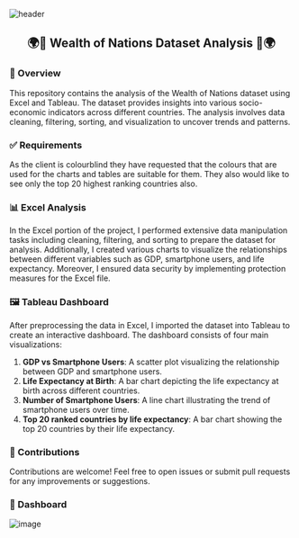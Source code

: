 <link rel="stylesheet" href="style.css"> </link>

![header](https://capsule-render.vercel.app/api?type=slice&height=200&&color=0:00FF17,100:0080FF&text=Wealth%20of%20Nations&fontSize=50&fontAlignY=33&fontAlign=72&rotate=13&stroke=000000&strokeWidth=2&fontColor=fff)

## <div align="center">🌍🌟 Wealth of Nations Dataset Analysis 🌟🌍</div>

### 🚀 Overview
This repository contains the analysis of the Wealth of Nations dataset using Excel and Tableau. The dataset provides insights into various socio-economic indicators across different countries. The analysis involves data cleaning, filtering, sorting, and visualization to uncover trends and patterns.

### ✅ Requirements
As the client is colourblind they have requested that the colours that are used for the charts and tables are suitable for them. They also would like to see only the top 20 highest ranking countries also.

### 📊 Excel Analysis
In the Excel portion of the project, I performed extensive data manipulation tasks including cleaning, filtering, and sorting to prepare the dataset for analysis. Additionally, I created various charts to visualize the relationships between different variables such as GDP, smartphone users, and life expectancy. Moreover, I ensured data security by implementing protection measures for the Excel file.

### 🖼️ Tableau Dashboard
After preprocessing the data in Excel, I imported the dataset into Tableau to create an interactive dashboard. The dashboard consists of four main visualizations:
1. **GDP vs Smartphone Users**: A scatter plot visualizing the relationship between GDP and smartphone users.
2. **Life Expectancy at Birth**: A bar chart depicting the life expectancy at birth across different countries.
3. **Number of Smartphone Users**: A line chart illustrating the trend of smartphone users over time.
4. **Top 20 ranked countries by life expectancy**: A bar chart showing the top 20 countries by their life expectancy.

### 👥 Contributions
Contributions are welcome! Feel free to open issues or submit pull requests for any improvements or suggestions.

### 🎨 Dashboard
![image](https://github.com/ElizabethM91/Excel-and-Tableau-Project-using-Wealth-of-Nations/assets/13765069/293c50a3-9209-4eb3-b8b6-c40d9e2e136c)
